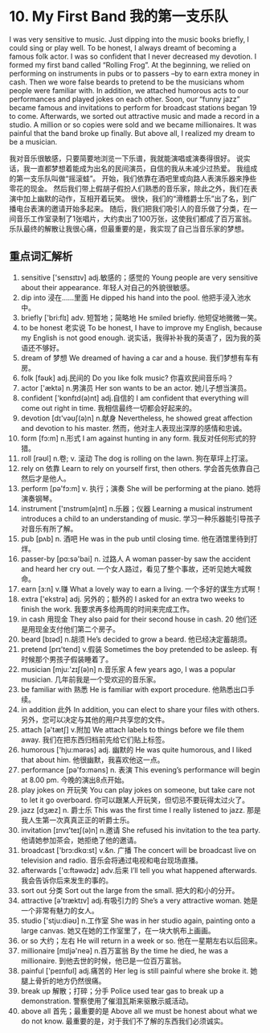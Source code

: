 # 10. My First Band 我的第一支乐队

I was very sensitive to music. Just dipping into the music books briefly, I could sing or play well. To be honest, I always dreamt of becoming a famous folk actor. I was so confident that I never decreased my devotion. I formed my first band called “Rolling Frog”. At the beginning, we relied on performing on instruments in pubs or to passers –by to earn extra money in cash. Then we wore false beards to pretend to be the musicians whom people were familiar with. In addition, we attached humorous acts to our performances and played jokes on each other. Soon, our “funny jazz” became famous and invitations to perform for broadcast stations began 19 to come. Afterwards, we sorted out attractive music and made a record in a studio. A million or so copies were sold and we became millionaires. It was painful that the band broke up finally. But above all, I realized my dream to be a musician.

我对音乐很敏感，只要简要地浏览一下乐谱，我就能演唱或演奏得很好。
说实话，我一直都梦想着能成为出名的民间演员，自信的我从未减少过热爱。
我组成的第一支乐队叫做“摇滚蛙”。
开始，我们依靠在酒吧里或向路人表演乐器来挣些零花的现金。
然后我们带上假胡子假扮人们熟悉的音乐家，除此之外，我们在表演中加上幽默的动作，互相开着玩笑。
很快，我们的“滑稽爵士乐”出了名，到广播电台表演的邀请开始多起来。
随后，我们把我们吸引人的音乐做了分类，在一间音乐工作室录制了1张唱片，大约卖出了100万张，这使我们都成了百万富翁。
乐队最终的解散让我很心痛，但最重要的是，我实现了自己当音乐家的梦想。

## 重点词汇解析

1. sensitive ['sensɪtɪv] adj.敏感的；感觉的 Young people are very sensitive about their appearance. 年轻人对自己的外貌很敏感。
2. dip into 浸在......里面 He dipped his hand into the pool. 他把手浸入池水中。
3. briefly ['bri:flɪ] adv. 短暂地；简略地 He smiled briefly. 他短促地微微一笑。
4. to be honest 老实说 To be honest, I have to improve my English, because my English is not good enough. 说实话，我得补补我的英语了，因为我的英语还不够好。
5. dream of 梦想 We dreamed of having a car and a house. 我们梦想有车有房。
6. folk [fəʊk] adj.民间的 Do you like folk music? 你喜欢民间音乐吗？
7. actor ['æktə] n.男演员 Her son wants to be an actor. 她儿子想当演员。
8. confident ['kɒnfɪd(ə)nt] adj.自信的 I am confident that everything will come out right in time. 我相信最终一切都会好起来的。
9. devotion [dɪ'vəʊʃ(ə)n] n.献身 Nevertheless, he showed great affection and devotion to his master. 然而，他对主人表现出深厚的感情和忠诚。
10. form [fɔ:m] n.形式 I am against hunting in any form. 我反对任何形式的狩猎。
11. roll [rəʊl] n.卷; v. 滚动 The dog is rolling on the lawn. 狗在草坪上打滚。
12. rely on 依靠 Learn to rely on yourself first, then others. 学会首先依靠自己然后才是他人。
13. perform [pə'fɔ:m] v. 执行；演奏 She will be performing at the piano. 她将演奏钢琴。
14. instrument ['ɪnstrʊm(ə)nt] n.乐器；仪器 Learning a musical instrument introduces a child to an understanding of music. 学习一种乐器能引导孩子对音乐有所了解。
15. pub [pʌb] n. 酒吧 He was in the pub until closing time. 他在酒馆里待到打烊。
16. passer-by [pɑ:sə'bai] n. 过路人 A woman passer-by saw the accident and heard her cry out. 一个女人路过，看见了整个事故，还听见她大喊救命。
17. earn [ɜ:n] v.赚 What a lovely way to earn a living. 一个多好的谋生方式啊！
18. extra ['ekstrə] adj. 另外的；额外的 I asked for an extra two weeks to finish the work. 我要求再多给两周的时间来完成工作。
19. in cash 用现金 They also paid for their second house in cash. 20 他们还是用现金支付他们第二个房子。
20. beard [bɪəd] n.胡须 He’s decided to grow a beard. 他已经决定蓄胡须。
21. pretend [prɪ'tend] v.假装 Sometimes the boy pretended to be asleep. 有时候那个男孩子假装睡着了。
22. musician [mju:'zɪʃ(ə)n] n.音乐家 A few years ago, I was a popular musician. 几年前我是一个受欢迎的音乐家。
23. be familiar with 熟悉 He is familiar with export procedure. 他熟悉出口手续。
24. in addition 此外 In addition, you can elect to share your files with others. 另外，您可以决定与其他的用户共享您的文件。
25. attach [ə'tætʃ] v.附加 We attach labels to things before we file them away. 我们在把东西归档前先给它们贴上标签。
26. humorous ['hju:mərəs] adj. 幽默的 He was quite humorous, and I liked that about him. 他很幽默，我喜欢他这一点。
27. performance [pə'fɔ:məns] n. 表演 This evening’s performance will begin at 8.00 pm. 今晚的演出8点开始。
28. play jokes on 开玩笑 You can play jokes on someone, but take care not to let it go overboard. 你可以跟某人开玩笑，但切忌不要玩得太过火了。
29. jazz [dʒæz] n. 爵士乐 This was the first time I really listened to jazz. 那是我人生第一次真真正正的听爵士乐。
30. invitation [ɪnvɪ'teɪʃ(ə)n] n.邀请 She refused his invitation to the tea party. 他请她参加茶会，她拒绝了他的邀请。
31. broadcast ['brɔ:dkɑ:st] v.&n. 广播 The concert will be broadcast live on television and radio. 音乐会将通过电视和电台现场直播。
32. afterwards ['ɑ:ftəwədz] adv.后来 I’ll tell you what happened afterwards. 我会告诉你后来发生的事的。
33. sort out 分类 Sort out the large from the small. 把大的和小的分开。
34. attractive [ə'træktɪv] adj.有吸引力的 She’s a very attractive woman. 她是一个非常有魅力的女人。
35. studio ['stju:diəʊ] n.工作室 She was in her studio again, painting onto a large canvas. 她又在她的工作室里了，在一块大帆布上画画。
36. or so 大约；左右 He will return in a week or so. 他在一星期左右以后回来。
37. millionaire [mɪljə'neə] n.百万富翁 By the time he died, he was a millionaire. 到他去世的时候，他已是一位百万富翁。
38. painful ['peɪnfʊl] adj.痛苦的 Her leg is still painful where she broke it. 她腿上骨折的地方仍然很痛。
39. break up 解散；打碎；分手 Police used tear gas to break up a demonstration. 警察使用了催泪瓦斯来驱散示威活动。
40. above all 首先；最重要的是 Above all we must be honest about what we do not know. 最重要的是，对于我们不了解的东西我们必须诚实。
